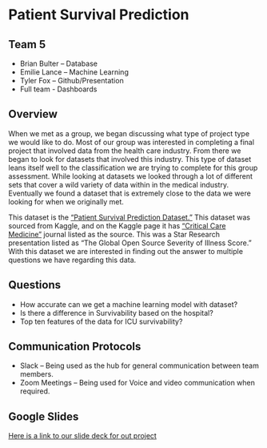# Patient Survival Prediction
## Team 5 
* Brian Bulter – Database
* Emilie Lance – Machine Learning
* Tyler Fox – Github/Presentation 
* Full team - Dashboards


## Overview
When we met as a group, we began discussing what type of project type we would like to do. Most of our group was interested in completing a final project that involved data from the health care industry. From there we began to look for datasets that involved this industry. This type of dataset leans itself well to the classification we are trying to complete for this group assessment. While looking at datasets we looked through a lot of different sets that cover a wild variety of data within in the medical industry. Eventually we found a dataset that is extremely close to the data we were looking for when we originally met.

This dataset is the [“Patient Survival Prediction Dataset.”]( https://www.kaggle.com/datasets/sadiaanzum/patient-survival-prediction-dataset) This dataset was sourced from Kaggle, and on the Kaggle page it has [“Critical Care Medicine”]( https://journals.lww.com/ccmjournal/Citation/2019/01001/33__THE_GLOBAL_OPEN_SOURCE_SEVERITY_OF_ILLNESS.36.aspx) journal listed as the source. This was a Star Research presentation listed as “The Global Open Source Severity of Illness Score.” With this dataset we are interested in finding out the answer to multiple questions we have regarding this data.

## Questions
 * How accurate can we get a machine learning model with dataset?
 * Is there a difference in Survivability based on the hospital?
 * Top ten features of the data for ICU survivability?


## Communication Protocols
 - Slack – Being used as the hub for general communication between team members.
 - Zoom Meetings – Being used for Voice and video communication when required. 

## Google Slides
[Here is a link to our slide deck for out project](https://docs.google.com/presentation/d/1jnrrr0l-uUe2z7HDbpTL_04BQs7ri4SVBSeax-zFidA/edit?usp=sharing)
